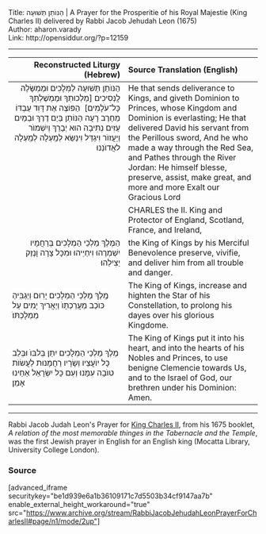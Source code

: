 <html>
<head></head>
<body>
Title: הַנּוֺתֵן תְּשׁוּעָה | A Prayer for the Prosperitie of his Royal Majestie (King Charles II) delivered by Rabbi Jacob Jehudah Leon (1675)<br />
Author: aharon.varady<br />
Link: http://opensiddur.org/?p=12159
<p />
<hr />

<table style="margin-left: auto;margin-right: auto;" class="draggable">
<thead><tr><th id="x" style="text-align: right;">Reconstructed Liturgy (Hebrew)</th><th style="text-align: left;">Source Translation (English)</th></tr></thead>
<tbody>
<tr><td style="vertical-align:top;" width="46%">
<div class="liturgy" style="text-align: right;"><span lang="he">
הַנּוֺתֵן תְּשׁוּעָה לַמְּלָכִים
וּמֶמְשָּׂלָה לֲנְּסִיכִים
[מַלְכוּתְךָ וּמֶמְשֶׁלְתְּךָ כָּל־עֹלָמִים]&nbsp;
הַפּוֹצֶה אֶת דָּוִד עַבְדּוֹ מֵחֶרֶב רָעָה 
הַנּוֹתֵן בַּיַם דֶרֶךְ 
וּבְמַיִם עַזִּים נְתִיבָה 
הוּא יְבָרֵךְ וְיִשְׁמוֺר וְיַעֲזוֺר וִיגַדֵּל 
וִינַשֵּׂא לְמַֽעְלָה לְמַֽעְלָה לאֲדוֺנֵנוּ 
</span></div>
</td>
 
<td style="vertical-align:top;" width="53%">
<div class="english">
He that sends deliverance to Kings, 
and giveth Dominion to Princes, 
whose Kingdom and Dominion is everlasting; 
He that delivered David his servant from the Perillous sword, 
And he who made a way through the Red Sea, 
and Pathes through the River Jordan: 
He himself blesse, preserve, assist, make great, 
and more and more Exalt our Gracious Lord
</div>
</td></tr>


<tr><td style="vertical-align:top;" width="46%">
<div class="liturgy" style="text-align: right;"><span lang="he">

</span></div>
</td>
 
<td style="vertical-align:top;" width="53%">
<div class="english">
CHARLES the II. King and Protector of England, Scotland, France, and Ireland, 
</div>
</td></tr>


<tr><td style="vertical-align:top;" width="46%">
<div class="liturgy" style="text-align: right;"><span lang="he">
הַמֶּלֶךְ מַלְכֵי הַמְלָכִים 
בְּרַחֲמָיו 
יִשְׁמְרֶהוּ וִיחַיֵיהוּ וּמִכָּל צָרָה וָנֶזֶק יַצִילֵהוּ׃ 
</span></div>
</td>
 
<td style="vertical-align:top;" width="53%">
<div class="english">
the King of Kings 
by his Merciful Benevolence 
preserve, vivifie, and deliver him from all trouble and danger. 
</div></td></tr>


<tr>
<td width="25%">
<div class="antiquity"><span lang="he">
מֶֽלֶךְ מַלְכֵי הַמְלָכִים 
יָרִוּם וְיַגְבִּיהַ כּוֺכַב מַעֲרַכְתָּוֺ 
וְיַאֲרִיךְ יָמִים עַל מַמְלָכְתּוֺ׃ 
</span></div>
</td>
 
<td style="vertical-align:top;" width="53%">
<div class="english">
The King of Kings, 
increase and highten the Star of his Constellation, 
to prolong his dayes over his glorious Kingdome. 
</div></td></tr>


<tr>
<td width="25%">
<div class="antiquity"><span lang="he">
מֶלֶךְ מַלְכֵי הַמְלָכִים 
יִתֵּן בְּלבּוֺ 
וּבְּלֵב כָּל יוֺעֲצַיו וְשָׂרָיו 
רַחֲמָנוּת לַעֲשׂוֺת טוֺבָה עִמָּנוּ 
וְעִם כָּל יִשְּׂרָאֵל אַחֵינוּ 
אָמֵן׃
</span></div>
</td>
 
<td style="vertical-align:top;" width="53%">
<div class="english">
The King of Kings 
put it into his heart, 
and into the hearts of his Nobles and Princes, 
to use benigne Clemencie towards Us, 
and to the Israel of God, our brethren under his Dominion: 
Amen.
</div>
</td></tr></tbody></table>

<hr />

Rabbi Jacob Judah Leon's Prayer for <a href="https://en.wikipedia.org/wiki/Charles_II_of_England">King Charles II</a>, from his 1675 booklet, <em>A relation of the most memorable thinges in the Tabernacle and the Temple</em>, was the first Jewish prayer in English for an English king (Mocatta Library, University College London).

<h3>Source</h3>

[advanced_iframe securitykey="be1d939e6a1b36109171c7d5503b34cf9147aa7b" enable_external_height_workaround="true" src="https://www.archive.org/stream/RabbiJacobJehudahLeonPrayerForCharlesII#page/n1/mode/2up"]
</body>
</html>